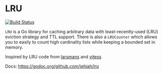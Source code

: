 # LRU

[![Build Status](https://secure.travis-ci.org/jehiah/lru.png?branch=master)](http://travis-ci.org/jehiah/lru)


`LRU` is a Go library for caching arbitrary data with least-recently-used (LRU) eviction strategy and TTL support. There is also a `LRUCounter` which allows you to easily to count high cardinality lists while keeping a bounded set in memory.

Inspired by LRU code from  [larsmans](https://gist.github.com/larsmans/4638795) and [vitess](https://code.google.com/p/vitess/source/browse/go/cache/lru_cache.go)

Docs: https://godoc.org/github.com/jehiah/lru
